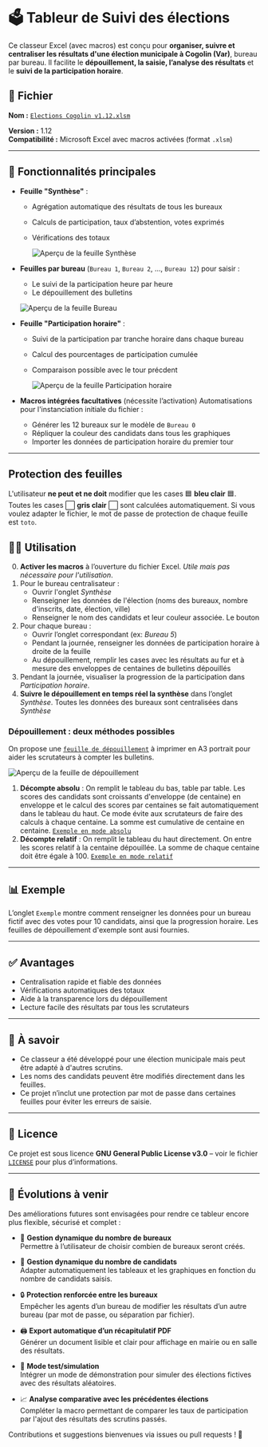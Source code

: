 # 🗳️ Tableur de Suivi des élections

Ce classeur Excel (avec macros) est conçu pour **organiser, suivre et centraliser les résultats d'une élection municipale à Cogolin (Var)**, bureau par bureau. Il facilite le **dépouillement, la saisie, l’analyse des résultats** et le **suivi de la participation horaire**.

## 📁 Fichier
**Nom :** [`Elections Cogolin v1.12.xlsm`](./Elections%20Cogolin%20v1.12.xlsm)

**Version :** 1.12  
**Compatibilité :** Microsoft Excel avec macros activées (format `.xlsm`)

---

## 🔧 Fonctionnalités principales

- **Feuille "Synthèse"** :
  - Agrégation automatique des résultats de tous les bureaux
  - Calculs de participation, taux d’abstention, votes exprimés
  - Vérifications des totaux
    
    ![Aperçu de la feuille Synthèse](./Images/Capture%20d’écran%20Synthèse.png)
    
- **Feuilles par bureau** (`Bureau 1`, `Bureau 2`, ..., `Bureau 12`) pour saisir :
  - Le suivi de la participation heure par heure
  - Le dépouillement des bulletins
    
  ![Aperçu de la feuille Bureau](./Images/Capture%20d’écran%20Bureau%20exemple.png)

- **Feuille "Participation horaire"** :
  - Suivi de la participation par tranche horaire dans chaque bureau
  - Calcul des pourcentages de participation cumulée
  - Comparaison possible avec le tour précdent
    
    ![Aperçu de la feuille Participation horaire](./Images/Capture%20d’écran%20Participation%20horaire.png)
    
- **Macros intégrées facultatives** (nécessite l’activation) Automatisations pour l'instanciation initiale du fichier :
  - Générer les 12 bureaux sur le modèle de `Bureau 0`
  - Répliquer la couleur des candidats dans tous les graphiques
  - Importer les données de participation horaire du premier tour

---

## Protection des feuilles

L'utilisateur __ne peut et ne doit__ modifier que les cases 🟦 **bleu clair** 🟦. Toutes les cases ⬜ **gris clair** ⬜ sont calculées automatiquement. Si vous voulez adapter le fichier, le mot de passe de protection de chaque feuille est `toto`.

## 🧑‍💻 Utilisation

0. **Activer les macros** à l’ouverture du fichier Excel. *Utile mais pas nécessaire pour l'utilisation*.
1. Pour le bureau centralisateur :
   - Ouvrir l'onglet *Synthèse*
   - Renseigner les données de l'élection (noms des bureaux, nombre d'inscrits, date, élection, ville)
   - Renseigner le nom des candidats et leur couleur associée. Le bouton
2. Pour chaque bureau :
   - Ouvrir l’onglet correspondant (ex: *Bureau 5*)
   - Pendant la journée, renseigner les données de participation horaire à droite de la feuille
   - Au dépouillement, remplir les cases avec les résultats au fur et à mesure des enveloppes de centaines de bulletins dépouillés
3. Pendant la journée, visualiser la progression de la participation dans *Participation horaire*.
4. **Suivre le dépouillement en temps réel la synthèse** dans l’onglet *Synthèse*. Toutes les données des bureaux sont centralisées dans *Synthèse*

### Dépouillement : deux méthodes possibles

On propose une [`feuille de dépouillement`](./Feuille_depouillement.xlsx) à imprimer en A3 portrait pour aider les scrutateurs à compter les bulletins.

![Aperçu de la feuille de dépouillement](./Images/Capture%20d’écran%20feuille%20dépouillement%20exemple.png)

1. **Décompte absolu** : On remplit le tableau du bas, table par table. Les scores des candidats sont croissants d'enveloppe (de centaine) en enveloppe et le calcul des scores par centaines se fait automatiquement dans le tableau du haut. Ce mode évite aux scrutateurs de faire des calculs à chaque centaine. La somme est cumulative de centaine en centaine.
[`Exemple en mode absolu`](./Exemple/Feuille_depouillement%20exemple%20absolu.pdf)
2. **Décompte relatif** : On remplit le tableau du haut directement. On entre les scores relatif à la centaine dépouillée. La somme de chaque centaine doit être égale à 100.
[`Exemple en mode relatif`](./Exemple/Feuille_depouillement%20exemple%20relatif.pdf)

---

## 📊 Exemple

L’onglet `Exemple` montre comment renseigner les données pour un bureau fictif avec des votes pour 10 candidats, ainsi que la progression horaire. Les feuilles de dépouillement d'exemple sont ausi fournies.

---

## ✅ Avantages

- Centralisation rapide et fiable des données
- Vérifications automatiques des totaux
- Aide à la transparence lors du dépouillement
- Lecture facile des résultats par tous les scrutateurs

---

## 📌 À savoir

- Ce classeur a été développé pour une élection municipale mais peut être adapté à d'autres scrutins.
- Les noms des candidats peuvent être modifiés directement dans les feuilles.
- Ce projet n’inclut une protection par mot de passe dans certaines feuilles pour éviter les erreurs de saisie.

---

## 📄 Licence

Ce projet est sous licence **GNU General Public License v3.0** – voir le fichier [`LICENSE`](./LICENSE) pour plus d’informations.

---

## 🔮 Évolutions à venir

Des améliorations futures sont envisagées pour rendre ce tableur encore plus flexible, sécurisé et complet :

- 🔢 **Gestion dynamique du nombre de bureaux**  
  Permettre à l’utilisateur de choisir combien de bureaux seront créés.

- 👤 **Gestion dynamique du nombre de candidats**  
  Adapter automatiquement les tableaux et les graphiques en fonction du nombre de candidats saisis.

- 🔒 **Protection renforcée entre les bureaux**  
  Empêcher les agents d’un bureau de modifier les résultats d’un autre bureau (par mot de passe, ou séparation par fichier).

- 🖨️ **Export automatique d’un récapitulatif PDF**  
  Générer un document lisible et clair pour affichage en mairie ou en salle des résultats.

- 🧪 **Mode test/simulation**  
  Intégrer un mode de démonstration pour simuler des élections fictives avec des résultats aléatoires.

- 📈 **Analyse comparative avec les précédentes élections**  
  Compléter la macro permettant de comparer les taux de participation par l'ajout des résultats des scrutins passés.

Contributions et suggestions bienvenues via issues ou pull requests ! 🙂

